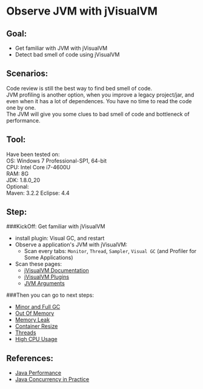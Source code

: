 Observe JVM with jVisualVM
==
Goal:
--
* Get familiar with JVM with jVisualVM
* Detect bad smell of code using jVisualVM

Scenarios:
--
Code review is still the best way to find bed smell of code.  
JVM profiling is another option, when you improve a legacy project/jar, and even when it has a lot of dependences. You have no time to read the code one by one.  
The JVM will give you some clues to bad smell of code and bottleneck of performance.

Tool:
--
Have been tested on:  
OS:		Windows 7 Professional-SP1, 64-bit  
CPU:	Intel Core i7-4600U  
RAM:	8G  
JDK:	1.8.0_20  
Optional:  
Maven:	3.2.2
Eclipse:	4.4


Step:
--
###KickOff: Get familiar with jVisualVM
* install plugin: Visual GC, and restart  
* Observe a application's JVM with jVisualVM:  
	* Scan every tabs:
	`Monitor`, `Thread`, `Sampler`, `Visual GC` (and Profiler for Some Applications)
* Scan these pages:  
	* [jVisualVM Documentation](http://visualvm.java.net/docindex.html)
	* [jVisualVM Plugins](http://visualvm.java.net/plugins.html)
	* [JVM Arguments](http://docs.oracle.com/javase/8/docs/technotes/tools/windows/java.html)

###Then you can go to next steps:

* [Minor and Full GC](src/main/java/ybs/gc/minorAndFull/README.md)
* [Out Of Memory](src/main/java/ybs/gc/oom/README.md)
* [Memory Leak](src/main/java/ybs/gc/memoryLeak/README.md)
* [Container Resize](src/main/java/ybs/gc/resize/README.md)
* [Threads](src/main/java/ybs/gc/thread/README.md)
* [High CPU Usage](src/main/java/ybs/gc/cpu/README.md)

References:
--
* [Java Performance](http://www.informit.com/store/java-performance-9780137142521)
* [Java Concurrency in Practice](http://www.informit.com/store/java-concurrency-in-practice-9780321349606)
